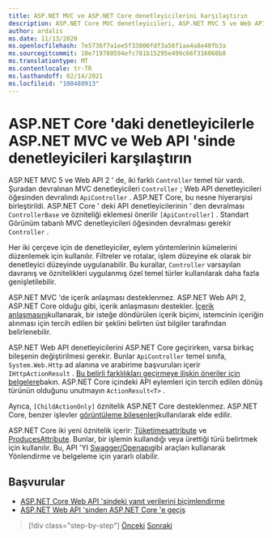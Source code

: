 ```yaml
---
title: ASP.NET MVC ve ASP.NET Core denetleyicilerini karşılaştırın
description: ASP.NET Core MVC denetleyicileri, ASP.NET MVC 5 ve Web API 2 denetleyicilerine benzerdir, ancak önemli farklılıklar vardır. Bu bölümde, ASP.NET MVC ve Web API 2 ' den ASP.NET Core için uygulamaların bağlantı noktası için gereken farklar ve adımlar incelenir.
author: ardalis
ms.date: 11/13/2020
ms.openlocfilehash: 7e5736f7a1ee5f33800fdf3a56f1aa4a8e40fb3a
ms.sourcegitcommit: 10e719780594efc781b15295e499c66f316068b8
ms.translationtype: MT
ms.contentlocale: tr-TR
ms.lasthandoff: 02/14/2021
ms.locfileid: "100488913"
---
```

# <a name="compare-controllers-in-aspnet-mvc-and-web-api-with-controllers-in-aspnet-core"></a>ASP.NET Core 'daki denetleyicilerle ASP.NET MVC ve Web API 'sinde denetleyicileri karşılaştırın

ASP.NET MVC 5 ve Web API 2 ' de, iki farklı `Controller` temel tür vardı. Şuradan devralınan MVC denetleyicileri `Controller` ; Web API denetleyicileri öğesinden devralındı `ApiController` . ASP.NET Core, bu nesne hiyerarşisi birleştirildi. ASP.NET Core ' deki API denetleyicilerinin ' den devralması `ControllerBase` ve özniteliği eklemesi önerilir `[ApiController]` . Standart Görünüm tabanlı MVC denetleyicileri öğesinden devralması gerekir `Controller` .

Her iki çerçeve için de denetleyiciler, eylem yöntemlerinin kümelerini düzenlemek için kullanılır. Filtreler ve rotalar, işlem düzeyine ek olarak bir denetleyici düzeyinde uygulanabilir. Bu kurallar, `Controller` varsayılan davranış ve öznitelikleri uygulanmış özel temel türler kullanılarak daha fazla genişletilebilir.

ASP.NET MVC 'de içerik anlaşması desteklenmez. ASP.NET Web API 2, ASP.NET Core olduğu gibi, içerik anlaşmasını destekler. [İçerik anlaşmasını](https://docs.microsoft.com/aspnet/core/web-api/advanced/formatting)kullanarak, bir isteğe döndürülen içerik biçimi, istemcinin içeriğin alınması için tercih edilen bir şeklini belirten üst bilgiler tarafından belirlenebilir.

ASP.NET Web API denetleyicilerini ASP.NET Core geçirirken, varsa birkaç bileşenin değiştirilmesi gerekir. Bunlar `ApiController` temel sınıfa, `System.Web.Http` ad alanına ve arabirime başvuruları içerir `IHttpActionResult` . [Bu belirli farklılıkları geçirmeye ilişkin öneriler için belgelere](https://docs.microsoft.com/aspnet/core/migration/webapi)bakın. ASP.NET Core içindeki API eylemleri için tercih edilen dönüş türünün olduğunu unutmayın `ActionResult<T>` .

Ayrıca, `[ChildActionOnly]` öznitelik ASP.NET Core desteklenmez. ASP.NET Core, benzer işlevler [görüntüleme bileşenleri](https://docs.microsoft.com/aspnet/core/mvc/views/view-components)kullanılarak elde edilir.

ASP.NET Core iki yeni öznitelik içerir: [Tüketimesattribute](https://docs.microsoft.com/dotnet/api/microsoft.aspnetcore.mvc.consumesattribute) ve [ProducesAttribute](https://docs.microsoft.com/dotnet/api/microsoft.aspnetcore.mvc.producesattribute). Bunlar, bir işlemin kullandığı veya ürettiği türü belirtmek için kullanılır. Bu, API 'YI [Swagger/Openapı](https://docs.microsoft.com/aspnet/core/tutorials/web-api-help-pages-using-swagger)gibi araçları kullanarak Yönlendirme ve belgeleme için yararlı olabilir.

## <a name="references"></a>Başvurular

- [ASP.NET Core Web API 'sindeki yanıt verilerini biçimlendirme](https://docs.microsoft.com/aspnet/core/web-api/advanced/formatting)
- [ASP.NET Web API 'sinden ASP.NET Core 'e geçiş](https://docs.microsoft.com/aspnet/core/migration/webapi)

>[!div class="step-by-step"]
>[Önceki](identity-differences.md) 
> [Sonraki](razor-differences.md)
